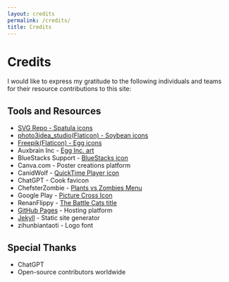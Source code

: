 ```yaml
---
layout: credits
permalink: /credits/
title: Credits
---
```


# Credits

I would like to express my gratitude to the following individuals and teams for their resource contributions to this site:

## Tools and Resources
- <a href="https://www.svgrepo.com/svg/203840/spatula" title="Spatula Vector SVG Icon"> SVG Repo - Spatula icons </a>
- <a href="https://www.flaticon.com/free-icons/soybean" title="soybean icons">photo3idea_studio(Flaticon) - Soybean icons </a>
- <a href="https://www.flaticon.com/free-icons/egg" title="egg icons">Freepik(Flaticon) - Egg icons</a>
- Auxbrain Inc - [Egg Inc. art](https://images.app.goo.gl/FSsFoS75YxYrcVtU6)
- BlueStacks Support - [BlueStacks icon](https://styles.redditmedia.com/t5_2utvq/styles/communityIcon_4v2bf2hjc9hc1.png)
- Canva.com - Poster creations platform
- CanidWolf - [QuickTime Player icon](https://www.reddit.com/r/MacOS/comments/j79z0m/latest_quicktime_icon_on_macos_big_sur/?utm_source=share&utm_medium=web3x&utm_name=web3xcss&utm_term=1&utm_content=share_button)
- ChatGPT - Cook favicon
- ChefsterZombie - [Plants vs Zombies Menu](https://plantsvszombies.wiki.gg/wiki/File:Menu.png)
- Google Play - [Picture Cross Icon](https://play.google.com/store/apps/details?id=com.appynation.wbpc)
- RenanFlippy - [The Battle Cats title](https://tcrf.net/File:The_Battle_Cats-title.jpg)
- [GitHub Pages](https://pages.github.com/) - Hosting platform
- [Jekyll](https://jekyllrb.com/) - Static site generator
- zihunbiantaoti - Logo font

## Special Thanks
- ChatGPT
- Open-source contributors worldwide
